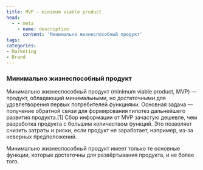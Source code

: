 ```yaml
---
title: MVP - minimum viable product
head:
  - - meta
    - name: description
      content: 'Минимально жизнеспособный продукт'
tags:
categories:
- Marketing
- Brand
---
```


### Минимально жизнеспособный продукт



Минимально жизнеспособный продукт (minimum viable product, MVP) — продукт, обладающий минимальными, но достаточными для удовлетворения первых потребителей функциями. Основная задача — получение обратной связи для формирования гипотез дальнейшего развития продукта.[1] Сбор информации от MVP зачастую дешевле, чем разработка продукта с большим количеством функций. Это позволяет снизить затраты и риски, если продукт не заработает, например, из-за неверных предположений.

Минимально жизнеспособный продукт имеет только те основные функции, которые достаточны для развёртывания продукта, и не более того. 

